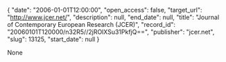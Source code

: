 {
  "date": "2006-01-01T12:00:00", 
  "open_access": false, 
  "target_url": "http://www.jcer.net/", 
  "description": null, 
  "end_date": null, 
  "title": "Journal of Contemporary European Research (JCER)", 
  "record_id": "20060101T120000/n32R5//2jROlXSu31PkfjQ==", 
  "publisher": "jcer.net", 
  "slug": 13125, 
  "start_date": null
}

None